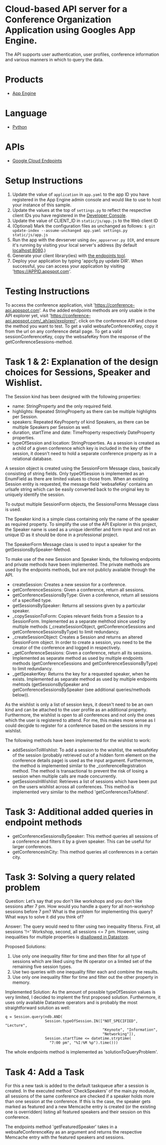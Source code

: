 # Cloud-based API server for a Conference Organization Application using Googles App Engine.
The API supports user authentication, user profiles, conference information and various manners in which to query the data.

# Products
- [App Engine][1]

# Language
- [Python][2]

# APIs
- [Google Cloud Endpoints][3]

# Setup Instructions
1. Update the value of `application` in `app.yaml` to the app ID you
   have registered in the App Engine admin console and would like to use to host
   your instance of this sample.
2. Update the values at the top of `settings.py` to
   reflect the respective client IDs you have registered in the
   [Developer Console][4].
3. Update the value of CLIENT_ID in `static/js/app.js` to the Web client ID
4. (Optional) Mark the configuration files as unchanged as follows:
   `$ git update-index --assume-unchanged app.yaml settings.py static/js/app.js`
5. Run the app with the devserver using `dev_appserver.py DIR`, and ensure it's running by visiting
   your local server's address (by default [localhost:8080][5].)
6. Generate your client library(ies) with [the endpoints tool][6].
7. Deploy your application by typing 'appcfg.py update DIR'. When successful, you can access your application
   by visiting 'https://APPID.appspot.com'.

# Testing Instructions
To access the conference application, visit 'https://conference-api.appspot.com'.
As the added endpoints methods are only usable in the API explorer yet, visit 'https://conference-api.appspot.com/_ah/api/explorer/', click on the conference API and chose the method you want to test. To get a valid websafeConferenceKey, copy it from the url on any conference detail page. To get a valid sessionConferenceKey, copy the websafeKey from the response of the getConferenceSessions-method. 

# Task 1 & 2: Explanation of the design choices for Sessions, Speaker and Wishlist.
The Session kind has been designed with the following properties:
- name: StringProperty and the only required field.
- highlights: Repeated StringProperty as there can be multiple highlights per Session.
- speakers: Repeated KeyProperty of kind Speakers, as there can be multiple Speakers per Session as well.
- duration, startTime and date: TimeProperty respectively DateProperty properties.
- typeOfSession and location: StringProperties.
 As a session is created as a child of a given conference which key is included in the key of the session, it doesn't need to hold a separate conference property as in a relational database. 

 A session object is created using the SessionForm Message class, basically consisting of string fields. Only typeOfSession is implemented as an EnumField as there are limited values to chose from. When an existing Session entity is requested, the message field 'websafeKey' contains an urlsafe string which can be easily converted back to the original key to uniquely identify the session.

 To output multiple SessionForm objects, the SessionsForms Message class is used.

 The Speaker kind is a simple class containing only the name of the speaker as required property. To simplify the use of the API Explorer in this project, the Speaker name is used as a unique identifier and form input and not an unique ID as it should be done in a professional project.

 The SpeakerForm Message class is used to input a speaker for the getSessionsBySpeaker-Method.

 To make use of the new Session and Speaker kinds, the following endpoints and private methods have been implemented. The private methods are used by the endpoints methods, but are not publicly available through the API.
 - createSession: Creates a new session for a conference.
 - getConferenceSessions: Given a conference, return all sessions.
 - getConferenceSessionsByType: Given a conference, return all sessions of a specified type.
 - getSessionsBySpeaker: Returns all sessions given by a particular speaker.
 - _copySessionToForm: Copies relevant fields from a Session to a SessionForm. Implemented as a separate mehthod since used by multiple methods (_createSessionObject, getConferenceSessions and getConferenceSessionsByType) to limit redundancy.
 - _createSessionObject: Creates a Session and returns an altered SessionForm object. In order to create a session, you need to be the creator of the conference and logged in respectively.
 - _getConferenceSessions: Given a conference, return all its sessions. Implemented as separate method as used by multiple endpoints methods (getConferenceSessions and getConferenceSessionsByType) to limit redundancy.
 - _getSpeakerKey: Returns the key for a requested speaker, when he exists. Implemented as separate method as used by multiple endpoints mehtods (getSessionsBySpeaker and getConferenceSessionsBySpeaker (see additional queries/methods below)).

As the wishlist is only a list of session keys, it doesn't need to be an own kind and can be attached to the user profile as an additional property. Furthermore, the wishlist is open to all conferences and not only the ones which the user is registered to attend. For me, this makes more sense as I could decgide to register for a conference based on the sessions in my wishlist. 

The following methods have been implemented for the wishlist to work:
- addSessionToWishlist: To add a session to the wishlist, the websafeKey of the session (probably retrieved out of a hidden form element on the conference details page) is used as the input argument. Furthermore, the method is implemented similar to the _conferenceRegistration method. The method is transactional to prevent the risk of losing a session when multiple calls are made concurrently.
- getSessionsInWishlist: Retrieves a list of sessions which have been put on the users wishlist across all conferences. This method is implemented very similar to the method 'getConferencesToAttend'.

# Task 3: Additional added queries in endpoint methods
- getConferenceSessionsBySpeaker: This method queries all sessions of a conference and filters it by a given speaker. This can be useful for larger conferences.
- getConferencesInCity: This method queries all conferences in a certain city.

# Task 3: Solving a query related problem
Question: Let’s say that you don't like workshops and you don't like sessions after 7 pm. How would you handle a query for all non-workshop sessions before 7 pm? What is the problem for implementing this query? What ways to solve it did you think of?

Answer: The query would need to filter using two inequality filterss. First, all sessions '!=' Workshop, second, all sessions <= 7 pm. However, using inequalities for multiple properties is [disallowed in Datastore][7].

Proposed Solutions:
1. Use only one inequality filter for time and then filter for all type of sessions which
   are liked using the IN operator on a limited set of the remaining five session types.
2. Use two queries with one inequality filter each and combine the results.
3. Use only one inequality filter for time and filter out the other property in memory.

Implemented Solution:
As the amount of possible typeOfSession values is very limited, I decided to implemt the first proposed solution. Furthermore, it uses only available Datastore operators and is probably the most straightforward solution as well:

	q = Session.query(ndb.AND(
	                  Session.typeOfSession.IN(["NOT_SPECIFIED", "Lecture",
	                                            "Keynote", "Information",
	                                            "Networking"]),
	                  Session.startTime <= datetime.strptime(
	                    "7:00 pm", "%I:%M %p").time()))

The whole endpoints method is implemented as 'solutionToQueryProblem'.

# Task 4: Add a Task
For this a new task is added to the default taskqueue after a session is created. In the executed method 'CheckSpeakers' of the main.py module, all sessions of the same conference are checked if a speaker holds more than one session at the conference. If this is the case, the speaker gets marked as featured and a new Memcache entry is created (or the existing one is overridden) listing all featured speakers and their session on this conference.

The endpoints method 'getFeaturedSpeaker' takes in a websafeConferenceKey as an argument and returns the respective Memcache entry with the featured speakers and sessions.


[1]: https://developers.google.com/appengine
[2]: http://python.org
[3]: https://developers.google.com/appengine/docs/python/endpoints/
[4]: https://console.developers.google.com/
[5]: https://localhost:8080/
[6]: https://developers.google.com/appengine/docs/python/endpoints/endpoints_tool
[7]: https://cloud.google.com/appengine/docs/python/ndb/queries
